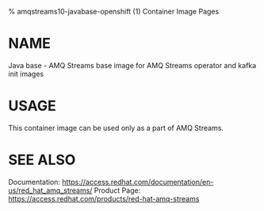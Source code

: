 % amqstreams10-javabase-openshift (1) Container Image Pages

# NAME

Java base - AMQ Streams base image for AMQ Streams operator and kafka init images

# USAGE

This container image can be used only as a part of AMQ Streams.

# SEE ALSO

Documentation: https://access.redhat.com/documentation/en-us/red_hat_amq_streams/
Product Page: https://access.redhat.com/products/red-hat-amq-streams